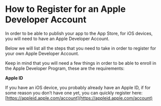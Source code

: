 # How to Register for an Apple Developer Account
In order to be able to publish your app to the App Store, for iOS devices, you will need to have an Apple Developer Account.

Below we will list all the steps that you need to take in order to register for your own Apple Developer Account.

Keep in mind that you will need a few things in order to be able to enroll in the Apple Developer Program, these are the requirements:

**Apple ID**

If you have an iOS device, you probably already have an Apple ID, if for some reason you don’t have one yet, you can quickly register here: [https://appleid.apple.com/account](https://appleid.apple.com/account) 


